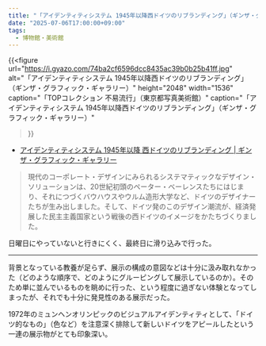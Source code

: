 ```yaml
---
title: "「アイデンティティシステム 1945年以降西ドイツのリブランディング」（ギンザ・グラフィック・ギャラリー）"
date: "2025-07-06T17:00:00+09:00"
tags:
  - 博物館・美術館
---
```


{{<figure
  url="https://i.gyazo.com/74ba2cf6596dcc8435ac39b0b25b41ff.jpg"
  alt="「アイデンティティシステム 1945年以降西ドイツのリブランディング」（ギンザ・グラフィック・ギャラリー）"
  height="2048"
  width="1536"
  caption="「TOPコレクション 不易流行」（東京都写真美術館）"
  caption="「アイデンティティシステム 1945年以降西ドイツのリブランディング」（ギンザ・グラフィック・ギャラリー）"
>}}

- [アイデンティティシステム 1945年以降 西ドイツのリブランディング | ギンザ・グラフィック・ギャラリー](https://www.dnpfcp.jp/gallery/ggg/jp/00000844)

> 現代のコーポレート・デザインにみられるシステマティックなデザイン・ソリューションは、20世紀初頭のペーター・ベーレンスたちにはじまり、それにつづくバウハウスやウルム造形大学など、ドイツのデザイナーたちが生み出しました。そして、ドイツ発のこのデザイン潮流が、経済発展した民主主義国家という戦後の西ドイツのイメージをかたちづくりました。

日曜日にやっていないと行きにくく、最終日に滑り込みで行った。

---

背景となっている教養が足らず、展示の構成の意図などは十分に汲み取れなかった（どのような順序で、どのようにグルーピングして展示しているのか）。そのため単に並んでいるものを眺めに行った、という程度に過ぎない体験となってしまったが、それでも十分に発見性のある展示だった。

1972年のミュンヘンオリンピックのビジュアルアイデンティティとして、「ドイツ的なもの」（色など）を注意深く排除して新しいドイツをアピールしたという一連の展示物がとても印象深い。
